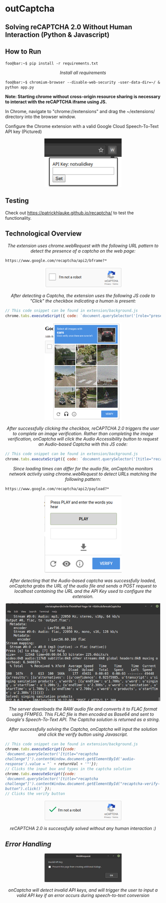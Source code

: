 # outCaptcha
## Solving reCAPTCHA 2.0 Without Human Interaction (Python & Javascript)

## How to Run

```console
foo@bar:~$ pip install -r requirements.txt
```
<p align='center'><i>Install all requirements</i></p>

```console
foo@bar:~$ chromium-browser --disable-web-security -user-data-dir=~/ & python app.py
```

<b>Note: Starting chrome without cross-origin resource sharing is necessary to interact with the reCAPTCHA iframe using JS.</b>

In Chrome, navigate to "chrome://extensions" and drag the ~/extensions/ directory into the browser window.

Configure the Chrome extension with a valid Google Cloud Speech-To-Text API key (Pictured)

<p align="center"><i>
  <img src="src/keyInput.png" width="250"/>
</i></p>

## Testing

Check out https://patrickhlauke.github.io/recaptcha/ to test the functionality.

## Technological Overview

<p align="center"><i>The extension uses chrome.webRequest with the following URL pattern to detect the presence of a captcha on the web page:</i></p>

```
https://www.google.com/recaptcha/api2/bframe?*
```

<p align="center"><i>
  <img src="src/unsolvedCaptcha.png" width="250"/>
</i></p>
<p align="center"><i>After detecting a Captcha, the extension uses the following JS code to "Click" the checkbox indicating a human is present:</i></p>

```javascript
// This code snippet can be found in extension/background.js
chrome.tabs.executeScript({ code: `document.querySelector('[role="presentation"]').contentWindow.document.getElementById("recaptcha-anchor").click()` });
```

<p align="center"><i>
  <img src="src/captchaImage.png" width="250"/>
</i></p>
<p align="center"><i>After successfully clicking the checkbox, reCAPTCHA 2.0 triggers the user to complete an image verification.  Rather than completing the image verification, onCaptcha will click the Audio Accessibility button to request an Audio-based Captcha with this JS code:</i></p>

```javascript
// This code snippet can be found in extension/background.js
chrome.tabs.executeScript({ code: `document.querySelector('[title="recaptcha challenge"]').contentWindow.document.getElementById("recaptcha-audio-button").click()` });
```

<p align="center"><i>Since loading times can differ for the audio file, onCaptcha monitors network activity using chrome.webRequest to detect URLs matching the following pattern:</i></p>

```
https://www.google.com/recaptcha/api2/payload?*
```

<p align="center"><i>
  <img src="src/audioOption.png" width="250"/>
</i></p>
<p align="center"><i>After detecting that the Audio-based captcha was successfully loaded, onCaptcha grabs the URL of the audio file and sends a POST request to localhost containing the URL and the API Key used to configure the extension.</i></p>

<p align="center"><i>
  <img src="src/output.png" width="500"/>
</i></p>
<p align="center"><i>The server downloads the RAW audio file and converts it to FLAC format using FFMPEG.  This FLAC file is then encoded as Base64 and sent to Google's Speech-To-Text API.  The Captcha solution is returned as a string.</i></p>

<p align="center"><i>After successfully solving the Captcha, onCaptcha will input the solution and click the verify button using Javascript.<p>

```javascript
// This code snippet can be found in extension/background.js
chrome.tabs.executeScript({code: `document.querySelector('[title="recaptcha challenge"]').contentWindow.document.getElementById('audio-response').value = "` + returnVal + '"'});
// Clicks the input box and types in the captcha solution
chrome.tabs.executeScript({code: `document.querySelector('[title="recaptcha challenge"]').contentWindow.document.getElementById("recaptcha-verify-button").click()` });
// Clicks the verify button
```

<p align="center"><i>
  <img src="src/solved.png" width="250"/>
</i></p>
<p align="center"><i>reCAPTCHA 2.0 is successfully solved without any human interaction :)</i></p>

## Error Handling

<p align="center"><i>
  <img src="src/invalidKey.png" width="250"/>
</i></p>
<p align="center"><i>onCaptcha will detect invalid API keys, and will trigger the user to input a valid API key if an error occurs during speech-to-text conversion</i></p>




